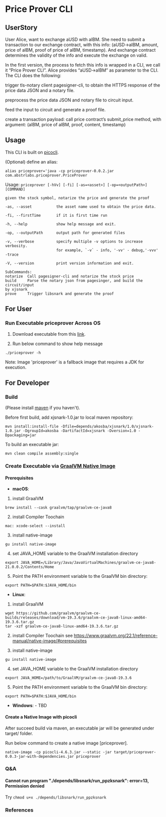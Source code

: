 # Price Prover CLI

## UserStory
User Alice, want to exchange aUSD with aIBM. She need to submit a transaction to our exchange contract, with this info: (aUSD->aIBM, amount, price of aIBM, proof of price of aIBM, timestamp). And exchange contract determines the validity of the info and execute the exchange on valid.

In the first version, the process to fetch this info is wrapped in a CLI, we call it “Price Prover CLI”. Alice provides “aUSD->aIBM” as parameter to the CLI. The CLI does the following:

trigger tls-notary client pagesigner-cli, to obtain the HTTPS response of the price data JSON and a notary file.

preprocess the price data JSON and notary file to circuit input.

feed the input to circuit and generate a proof file.

create a transaction payload: call price contract’s submit_price method, with argument: (aIBM, price of aIBM, proof, content, timestamp)

## Usage
This CLI is built on [picocli](https://www.picocli.info).

(Optional) define an alias:

```alias priceprover='java -cp priceprover-0.0.2.jar com.abstrlabs.priceprover.PriceProver```

Usage: `priceprover [-hVv] [-fi] [-as=<asset>] [-op=<outputPath>] [COMMAND]`
```
given the stock symbol, notarize the price and generate the proof

-as, --asset           the asset name used to obtain the price data.

-fi, --firstTime       if it is first time run

-h, --help             show help message and exit.

-op, --outputPath      output path for generated files

-v, --verbose          specify multiple -v options to increase verbosity.
                       for example, `-v` - info, '-vv' - debug,'-vvv' -trace
                       
-V, --version          print version information and exit.

SubCommands:
notarize  Call pagesigner-cli and notarize the stock price
build     Parse the notary json from pagesinger, and build the circuit/input
by xjsnark
prove     Trigger libsnark and generate the proof

```
## For User
### Run Executable priceprover Across OS
1. Download executable from this [link](https://drive.google.com/file/d/1Uf7qrI6eu-GpOf_YxJdiLCRjRoAvmjYn/view?usp=sharing).

2. Run below command to show help message
```
./priceprover -h
```
Note: Image 'priceprover' is a fallback image that requires a JDK for execution.

## For Developer
### Build
(Please install [maven](https://maven.apache.org/guides/getting-started/maven-in-five-minutes.html) if you haven't). 

Before first build, add xjsnark-1.0.jar to local maven repository:
```
mvn install:install-file -Dfile=depends/akosba/xjsnark/1.0/xjsnark-1.0.jar -DgroupId=akosba -DartifactId=xjsnark -Dversion=1.0 -Dpackaging=jar
```

To build an executable jar:

`mvn clean compile assembly:single`

### Create Executable via [GraalVM Native Image](https://picocli.info/#_graalvm_native_image) 
#### Prerequisites
* **macOS**:
1. install GraalVM
```
brew install --cask graalvm/tap/graalvm-ce-java8
```
2. install Compiler Toochain
```
mac: xcode-select --install
```
3. install native-image
```
gu install native-image
```
4. set JAVA_HOME variable to the GraalVM installation directory
```
export JAVA_HOME=/Library/Java/JavaVirtualMachines/graalvm-ce-java8-21.0.0.2/Contents/Home
```
5. Point the PATH environment variable to the GraalVM bin directory:
```
export PATH=$PATH:$JAVA_HOME/bin
```

* **Linux**:
1. install GraalVM
```
wget https://github.com/graalvm/graalvm-ce-builds/releases/download/vm-19.3.6/graalvm-ce-java8-linux-amd64-19.3.6.tar.gz
tar -xzf graalvm-ce-java8-linux-amd64-19.3.6.tar.gz
```
2. install Compiler Toochain
see https://www.graalvm.org/22.1/reference-manual/native-image/#prerequisites

3. install native-image
```
gu install native-image
```
4. set JAVA_HOME variable to the GraalVM installation directory
```
export JAVA_HOME=/path/to/GraalVM/graalvm-ce-java8-19.3.6
```
5. Point the PATH environment variable to the GraalVM bin directory:
```
export PATH=$PATH:$JAVA_HOME/bin
```

* **Windows**: - TBD

#### Create a Native Image with picocli
After succeed build via maven, an executable jar will be generated under target/ folder. 

Run below command to create a native image [priceprover].
```
native-image -cp picocli-4.6.3.jar --static -jar target/priceprover-0.0.3-jar-with-dependencies.jar priceprover
```

### Q&A

#### Cannot run program "./depends/libsnark/run_ppzksnark": error=13, Permission denied
Try
`chmod u+x ./depends/libsnark/run_ppzksnark`

### References

